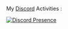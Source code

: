 
My [Discord](https://discord.com/users/644892716953632768) Activities :

[![Discord Presence](https://lanyard.cnrad.dev/api/644892716953632768?theme=light&showDisplayName=true&hideDecoration=true&borderRadius=15px)](https://discord.com/users/644892716953632768)
